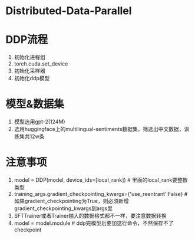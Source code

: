 # Distributed-Data-Parallel

# DDP流程
1. 初始化进程组
2. torch.cuda.set_device
3. 初始化采样器
4. 初始化ddp模型


# 模型&数据集
1. 模型选用gpt-2(124M)
2. 选用huggingface上的multilingual-sentiments数据集，筛选出中文数据，训练集共12w条


# 注意事项
1. model = DDP(model, device_ids=[local_rank])  # 里面的local_rank要整数类型
2. training_args.gradient_checkpointing_kwargs={'use_reentrant':False}  #如果gradient_checkpointing为True，则必须新增gradient_checkpointing_kwargs到args里
3. SFTTrainer或者Trainer输入的数据格式都不一样，要注意数据转换
4. model = model.module  # ddp完模型后要加这行命令，不然保存不了checkpoint
